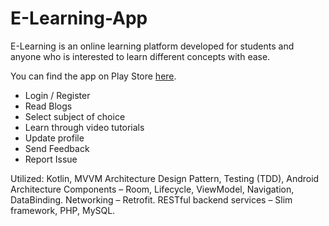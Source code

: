 # E-Learning-App
E-Learning is an online learning platform developed for students and anyone who is interested to learn different concepts with ease.

You can find the app on Play Store [here](https://play.google.com/store/apps/details?id=com.vaibhavdhunde.app.elearning).

 - Login / Register
 - Read Blogs
 - Select subject of choice
 - Learn through video tutorials
 - Update profile
 - Send Feedback
 - Report Issue
 
Utilized:  Kotlin, MVVM Architecture Design Pattern, Testing (TDD), Android Architecture Components – Room, Lifecycle, ViewModel,
Navigation, DataBinding. Networking – Retrofit. RESTful backend services – Slim framework, PHP, MySQL.
